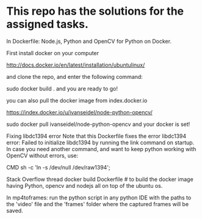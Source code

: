 This repo has the solutions for the assigned tasks.
============================================================

In Dockerfile:
Node.js, Python and OpenCV for Python on Docker.

First install docker on your computer

http://docs.docker.io/en/latest/installation/ubuntulinux/

and clone the repo, and enter the following command:

sudo docker build .
and you are ready to go!

you can also pull the docker image from index.docker.io

https://index.docker.io/u/ivanseidel/node-python-opencv/

sudo docker pull ivanseidel/node-python-opencv
and your docker is set!

Fixing libdc1394 error
Note that this Dockerfile fixes the error libdc1394 error: Failed to initialize libdc1394 by running the link command on startup. In case you need another command, and want to keep python working with OpenCV without errors, use:

CMD sh -c 'ln -s /dev/null /dev/raw1394'; <your-script-here>

Stack Overflow thread
docker build Dockerfile # to build the docker image having Python, opencv and nodejs all on top of the ubuntu os.

In mp4toframes:
run the python script in any python IDE with the paths to the 'video' file and the 'frames' folder where the captured frames will be saved.
